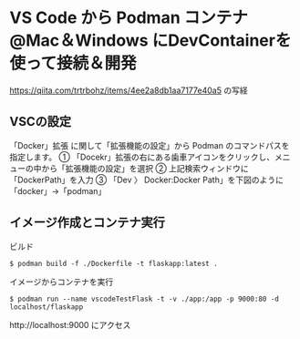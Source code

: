 # VS Code から Podman コンテナ@Mac＆Windows にDevContainerを使って接続＆開発
https://qiita.com/trtrbohz/items/4ee2a8db1aa7177e40a5 の写経

## VSCの設定
「Docker」拡張 に関して「拡張機能の設定」から Podman のコマンドパスを指定します。
① 「Docekr」拡張の右にある歯車アイコンをクリックし、メニューの中から「拡張機能の設定」を選択
② 上記検索ウィンドウに「DockerPath」を入力
③ 「Dev 〉 Docker:Docker Path」を下図のように「docker」→「podman」

## イメージ作成とコンテナ実行
ビルド
```
$ podman build -f ./Dockerfile -t flaskapp:latest .
```

イメージからコンテナを実行
```
$ podman run --name vscodeTestFlask -t -v ./app:/app -p 9000:80 -d localhost/flaskapp
```

http://localhost:9000 にアクセス


